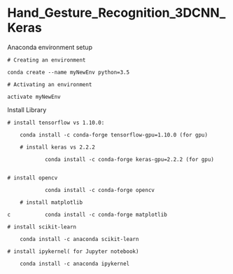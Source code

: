 # Hand_Gesture_Recognition_3DCNN_Keras

 Anaconda environment setup
 
	# Creating an environment
  
	conda create --name myNewEnv python=3.5
  
	# Activating an environment
  
	activate myNewEnv
  
  
  
Install Library

	# install tensorflow vs 1.10.0:
  
		conda install -c conda-forge tensorflow-gpu=1.10.0 (for gpu)
          		
        # install keras vs 2.2.2
  
                conda install -c conda-forge keras-gpu=2.2.2 (for gpu)
    

	# install opencv
  
                conda install -c conda-forge opencv
    
        # install matplotlib 
  
    c           conda install -c conda-forge matplotlib
    
	# install scikit-learn  
  
		conda install -c anaconda scikit-learn 
    
	# install ipykernel( for Jupyter notebook)
  
		conda install -c anaconda ipykernel
